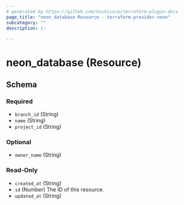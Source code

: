 ```yaml
---
# generated by https://github.com/hashicorp/terraform-plugin-docs
page_title: "neon_database Resource - terraform-provider-neon"
subcategory: ""
description: |-
  
---
```


# neon_database (Resource)





<!-- schema generated by tfplugindocs -->
## Schema

### Required

- `branch_id` (String)
- `name` (String)
- `project_id` (String)

### Optional

- `owner_name` (String)

### Read-Only

- `created_at` (String)
- `id` (Number) The ID of this resource.
- `updated_at` (String)


